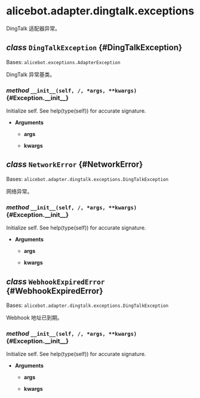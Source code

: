 # alicebot.adapter.dingtalk.exceptions

DingTalk 适配器异常。

## _class_ `DingTalkException` {#DingTalkException}

Bases: `alicebot.exceptions.AdapterException`

DingTalk 异常基类。

### _method_ `__init__(self, /, *args, **kwargs)` {#Exception.\_\_init\_\_}

Initialize self.  See help(type(self)) for accurate signature.

- **Arguments**

  - **args**

  - **kwargs**

## _class_ `NetworkError` {#NetworkError}

Bases: `alicebot.adapter.dingtalk.exceptions.DingTalkException`

网络异常。

### _method_ `__init__(self, /, *args, **kwargs)` {#Exception.\_\_init\_\_}

Initialize self.  See help(type(self)) for accurate signature.

- **Arguments**

  - **args**

  - **kwargs**

## _class_ `WebhookExpiredError` {#WebhookExpiredError}

Bases: `alicebot.adapter.dingtalk.exceptions.DingTalkException`

Webhook 地址已到期。

### _method_ `__init__(self, /, *args, **kwargs)` {#Exception.\_\_init\_\_}

Initialize self.  See help(type(self)) for accurate signature.

- **Arguments**

  - **args**

  - **kwargs**
